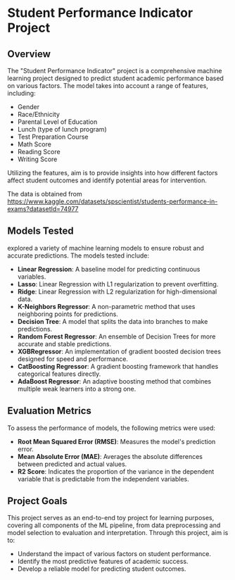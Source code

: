 # Student Performance Indicator Project

## Overview
The "Student Performance Indicator" project is a comprehensive machine learning project designed to predict student academic performance based on various factors. The model takes into account a range of features, including:

- Gender
- Race/Ethnicity
- Parental Level of Education
- Lunch (type of lunch program)
- Test Preparation Course
- Math Score
- Reading Score
- Writing Score

Utilizing the features, aim is to provide insights into how different factors affect student outcomes and identify potential areas for intervention.

The data is obtained from https://www.kaggle.com/datasets/spscientist/students-performance-in-exams?datasetId=74977


## Models Tested
explored a variety of machine learning models to ensure robust and accurate predictions. The models tested include:

- **Linear Regression**: A baseline model for predicting continuous variables.
- **Lasso**: Linear Regression with L1 regularization to prevent overfitting.
- **Ridge**: Linear Regression with L2 regularization for high-dimensional data.
- **K-Neighbors Regressor**: A non-parametric method that uses neighboring points for predictions.
- **Decision Tree**: A model that splits the data into branches to make predictions.
- **Random Forest Regressor**: An ensemble of Decision Trees for more accurate and stable predictions.
- **XGBRegressor**: An implementation of gradient boosted decision trees designed for speed and performance.
- **CatBoosting Regressor**: A gradient boosting framework that handles categorical features directly.
- **AdaBoost Regressor**: An adaptive boosting method that combines multiple weak learners into a strong one.

## Evaluation Metrics
To assess the performance of models, the following metrics were used:

- **Root Mean Squared Error (RMSE)**: Measures the model's prediction error.
- **Mean Absolute Error (MAE)**: Averages the absolute differences between predicted and actual values.
- **R2 Score**: Indicates the proportion of the variance in the dependent variable that is predictable from the independent variables.

## Project Goals
This project serves as an end-to-end toy project for learning purposes, covering all components of the ML pipeline, from data preprocessing and model selection to evaluation and interpretation. Through this project, aim is to:

- Understand the impact of various factors on student performance.
- Identify the most predictive features of academic success.
- Develop a reliable model for predicting student outcomes.
